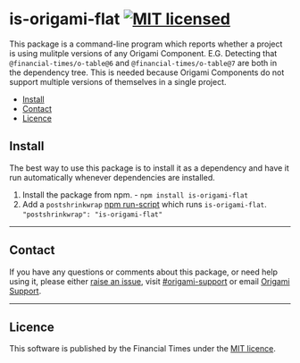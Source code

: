 # is-origami-flat [![MIT licensed](https://img.shields.io/badge/license-MIT-blue.svg)](#licence)

This package is a command-line program which reports whether a project is using mulitple versions of any Origami Component. E.G. Detecting that `@financial-times/o-table@6` and `@financial-times/o-table@7` are both in the dependency tree. This is needed because Origami Components do not support multiple versions of themselves in a single project.

- [Install](#install)
- [Contact](#contact)
- [Licence](#licence)

## Install

The best way to use this package is to install it as a dependency and have it run automatically whenever dependencies are installed.

1. Install the package from npm. - `npm install is-origami-flat`
1. Add a `postshrinkwrap` [npm run-script](https://docs.npmjs.com/misc/scripts) which runs `is-origami-flat`. `"postshrinkwrap": "is-origami-flat"`

---

## Contact

If you have any questions or comments about this package, or need help using it, please either [raise an issue](https://github.com/Financial-Times/is-origami-flat/issues), visit [#origami-support](https://financialtimes.slack.com/messages/origami-support/) or email [Origami Support](mailto:origami-support@ft.com).

---

## Licence

This software is published by the Financial Times under the [MIT licence](http://opensource.org/licenses/MIT).
